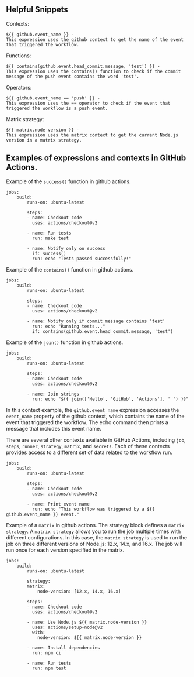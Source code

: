 ## Helpful Snippets

Contexts:

    ${{ github.event_name }} - 
    This expression uses the github context to get the name of the event that triggered the workflow.

Functions:
    
    ${{ contains(github.event.head_commit.message, 'test') }} -
    This expression uses the contains() function to check if the commit message of the push event contains the word 'test'.

Operators:

    ${{ github.event_name == 'push' }} -
    This expression uses the == operator to check if the event that triggered the workflow is a push event.

Matrix strategy:

    ${{ matrix.node-version }} - 
    This expression uses the matrix context to get the current Node.js version in a matrix strategy.


## Examples of expressions and contexts in GitHub Actions.

Example of the `success()` function in github actions.

    jobs:
        build:
            runs-on: ubuntu-latest

            steps:
            - name: Checkout code
              uses: actions/checkout@v2

            - name: Run tests
              run: make test

            - name: Notify only on success
              if: success()
              run: echo "Tests passed successfully!"


Example of the `contains()` function in github actions.

    jobs:
        build:
            runs-on: ubuntu-latest

            steps:
            - name: Checkout code
              uses: actions/checkout@v2

            - name: Notify only if commit message contains 'test'
              run: echo "Running tests..."
              if: contains(github.event.head_commit.message, 'test')

Example of the `join()` function in github actions.

    jobs:
        build:
            runs-on: ubuntu-latest

            steps:
            - name: Checkout code
              uses: actions/checkout@v2

            - name: Join strings
              run: echo "${{ join(['Hello', 'GitHub', 'Actions'], ' ') }}"

In this context example, the `github.event_name` expression accesses the `event_name` property of the github context, which contains the name of the event that triggered the workflow. The echo command then prints a message that includes this event name.

There are several other contexts available in GitHub Actions, including `job`, `steps`, `runner`, `strategy`, `matrix`, and `secrets`. Each of these contexts provides access to a different set of data related to the workflow run.

    jobs:
        build:
            runs-on: ubuntu-latest

            steps:
            - name: Checkout code
              uses: actions/checkout@v2

            - name: Print event name
              run: echo "This workflow was triggered by a ${{ github.event_name }} event."

Example of a `matrix` in github actions. The strategy block defines a `matrix strategy`. A `matrix strategy` allows you to run the job multiple times with different configurations. In this case, the `matrix strategy` is used to run the job on three different versions of Node.js: 12.x, 14.x, and 16.x. The job will run once for each version specified in the matrix.

    jobs:
        build:
            runs-on: ubuntu-latest

            strategy:
            matrix:
                node-version: [12.x, 14.x, 16.x]

            steps:
            - name: Checkout code
              uses: actions/checkout@v2

            - name: Use Node.js ${{ matrix.node-version }}
              uses: actions/setup-node@v2
              with:
                node-version: ${{ matrix.node-version }}

            - name: Install dependencies
              run: npm ci

            - name: Run tests
              run: npm test

